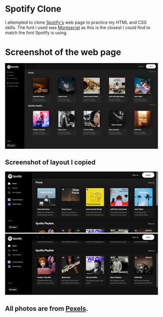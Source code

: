 # Spotify Clone

I attempted to clone [Spotify's](https://open.spotify.com/) web page to practice my HTML and CSS skills. The font i used was [Montserrat](https://fonts.google.com/specimen/Montserrat?query=montserrat) as this is the closest I could find to match the font Spotify is using. 

# Screenshot of the web page
![image](/images/spotify-clone.png)

## Screenshot of layout I copied
![image](/images/spotify-webpage.png)
![image](/images/spotify-webpage2.png)




## All photos are from [Pexels](https://www.pexels.com/). 
 
